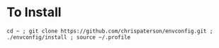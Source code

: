 # To Install
`cd ~ ; git clone https://github.com/chrispaterson/envconfig.git ; ./envconfig/install ; source ~/.profile`
